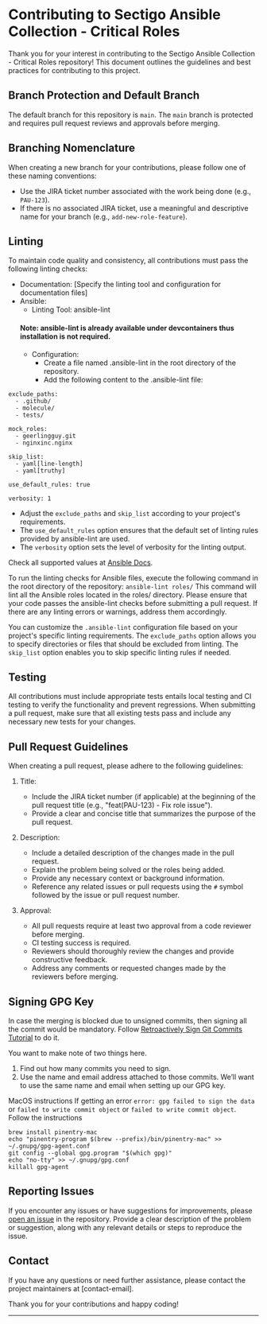 # Contributing to Sectigo Ansible Collection - Critical Roles

Thank you for your interest in contributing to the Sectigo Ansible Collection - Critical Roles repository! This document outlines the guidelines and best practices for contributing to this project.

## Branch Protection and Default Branch

The default branch for this repository is `main`. The `main` branch is protected and requires pull request reviews and approvals before merging.

## Branching Nomenclature

When creating a new branch for your contributions, please follow one of these naming conventions:

- Use the JIRA ticket number associated with the work being done (e.g., `PAU-123`).
- If there is no associated JIRA ticket, use a meaningful and descriptive name for your branch (e.g., `add-new-role-feature`).

## Linting

To maintain code quality and consistency, all contributions must pass the following linting checks:

- Documentation: [Specify the linting tool and configuration for documentation files]
- Ansible:
  * Linting Tool: ansible-lint
  #### Note: ansible-lint is already available under devcontainers thus installation is not required.
  * Configuration:
     * Create a file named .ansible-lint in the root directory of the repository.
     * Add the following content to the .ansible-lint file:
```
exclude_paths:
  - .github/
  - molecule/
  - tests/
  
mock_roles:
  - geerlingguy.git
  - nginxinc.nginx

skip_list:
  - yaml[line-length]
  - yaml[truthy]

use_default_rules: true

verbosity: 1
```

   * Adjust the `exclude_paths` and `skip_list` according to your project's requirements.
   * The `use_default_rules` option ensures that the default set of linting rules provided by ansible-lint are used.
   * The `verbosity` option sets the level of verbosity for the linting output.

Check all supported values at [Ansible Docs](https://ansible.readthedocs.io/projects/lint/configuring/).

To run the linting checks for Ansible files, execute the following command in the root directory of the repository:
`ansible-lint roles/`
This command will lint all the Ansible roles located in the roles/ directory.
Please ensure that your code passes the ansible-lint checks before submitting a pull request. If there are any linting errors or warnings, address them accordingly.

You can customize the `.ansible-lint` configuration file based on your project's specific linting requirements. The `exclude_paths` option allows you to specify directories or files that should be excluded from linting. The `skip_list` option enables you to skip specific linting rules if needed.

## Testing

All contributions must include appropriate tests entails local testing and CI testing to verify the functionality and prevent regressions. When submitting a pull request, make sure that all existing tests pass and include any necessary new tests for your changes.

## Pull Request Guidelines

When creating a pull request, please adhere to the following guidelines:

1. Title:
   - Include the JIRA ticket number (if applicable) at the beginning of the pull request title (e.g., "feat(PAU-123) - Fix role issue").
   - Provide a clear and concise title that summarizes the purpose of the pull request.

2. Description:
   - Include a detailed description of the changes made in the pull request.
   - Explain the problem being solved or the roles being added.
   - Provide any necessary context or background information.
   - Reference any related issues or pull requests using the `#` symbol followed by the issue or pull request number.

3. Approval:
   - All pull requests require at least two approval from a code reviewer before merging.
   - CI testing success is required.
   - Reviewers should thoroughly review the changes and provide constructive feedback.
   - Address any comments or requested changes made by the reviewers before merging.

## Signing GPG Key
In case the merging is blocked due to unsigned commits, then signing all the commit would be mandatory. Follow [Retroactively Sign Git Commits Tutorial](https://webdevstudios.com/2020/05/26/retroactively-sign-git-commits/) to do it.

You want to make note of two things here. 
1. Find out how many commits you need to sign.
2. Use the name and email address attached to those commits. We’ll want to use the same name and email when setting up our GPG key.

MacOS instructions
If getting an error `error: gpg failed to sign the data` or `failed to write commit object` or `failed to write commit object`. Follow the instructions
```
brew install pinentry-mac
echo "pinentry-program $(brew --prefix)/bin/pinentry-mac" >> ~/.gnupg/gpg-agent.conf
git config --global gpg.program "$(which gpg)"
echo "no-tty" >> ~/.gnupg/gpg.conf
killall gpg-agent
```

## Reporting Issues

If you encounter any issues or have suggestions for improvements, please [open an issue](link-to-issue-tracker) in the repository. Provide a clear description of the problem or suggestion, along with any relevant details or steps to reproduce the issue.

## Contact

If you have any questions or need further assistance, please contact the project maintainers at [contact-email].

Thank you for your contributions and happy coding!

---
